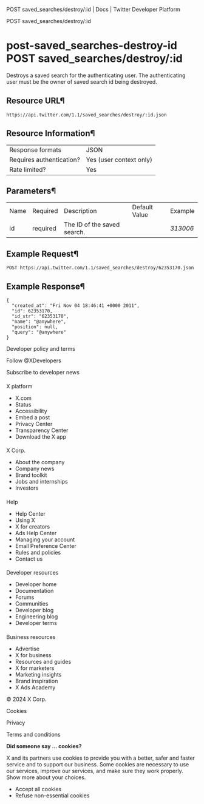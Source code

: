 
POST
saved\_searches/destroy/:id | Docs | Twitter Developer Platform 

POST
saved\_searches/destroy/:id

post-saved\_searches-destroy-id
POST
saved\_searches/destroy/:id
================================

Destroys a saved search for the authenticating user. The
authenticating user must be the owner of saved search id being
destroyed.

Resource URL¶
-------------

`https://api.twitter.com/1.1/saved_searches/destroy/:id.json`

Resource Information¶
---------------------

|  |  |
| --- | --- |
| Response formats | JSON |
| Requires authentication? | Yes (user context only) |
| Rate limited? | Yes |

Parameters¶
-----------

|  |  |  |  |  |
| --- | --- | --- | --- | --- |
| Name | Required | Description | Default Value | Example |
| id | required | The ID of the saved search. |  | *313006* |

Example Request¶
----------------

`POST https://api.twitter.com/1.1/saved_searches/destroy/62353170.json`

Example Response¶
-----------------

```
{
  "created_at": "Fri Nov 04 18:46:41 +0000 2011", 
  "id": 62353170, 
  "id_str": "62353170", 
  "name": "@anywhere", 
  "position": null, 
  "query": "@anywhere"
}
```

Developer policy and terms

Follow @XDevelopers

Subscribe to developer news

#### 
 X platform

* X.com
* Status
* Accessibility
* Embed a post
* Privacy Center
* Transparency Center
* Download the X app

#### 
 X Corp.

* About the company
* Company news
* Brand toolkit
* Jobs and internships
* Investors

#### 
 Help

* Help Center
* Using X
* X for creators
* Ads Help Center
* Managing your account
* Email Preference Center
* Rules and policies
* Contact us

#### 
 Developer resources

* Developer home
* Documentation
* Forums
* Communities
* Developer blog
* Engineering blog
* Developer terms

#### 
 Business resources

* Advertise
* X for business
* Resources and guides
* X for marketers
* Marketing insights
* Brand inspiration
* X Ads Academy

 © 2024 X Corp.

Cookies

Privacy

Terms and conditions

**Did someone say … cookies?**  

 X and its partners use cookies to provide you with a better, safer and
 faster service and to support our business. Some cookies are necessary to use
 our services, improve our services, and make sure they work properly.
 Show more about your choices.

* Accept all cookies
* Refuse non-essential cookies